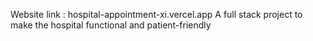 Website link : hospital-appointment-xi.vercel.app
A full stack project to make the hospital functional and patient-friendly
